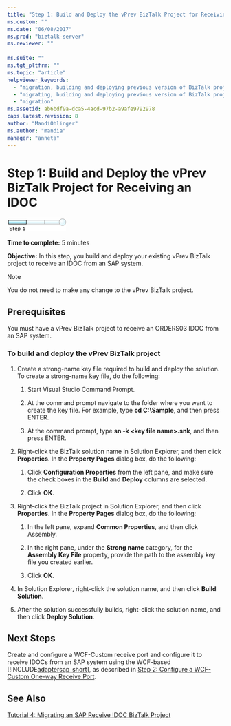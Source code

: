 ```yaml
---
title: "Step 1: Build and Deploy the vPrev BizTalk Project for Receiving an IDOC | Microsoft Docs"
ms.custom: ""
ms.date: "06/08/2017"
ms.prod: "biztalk-server"
ms.reviewer: ""

ms.suite: ""
ms.tgt_pltfrm: ""
ms.topic: "article"
helpviewer_keywords: 
  - "migration, building and deploying previous version of BizTalk project for receiving an IDOC"
  - "migrating, building and deploying previous version of BizTalk project for receiving an IDOC"
  - "migration"
ms.assetid: ab6bdf9a-dca5-4acd-97b2-a9afe9792978
caps.latest.revision: 8
author: "MandiOhlinger"
ms.author: "mandia"
manager: "anneta"
---
```

# Step 1: Build and Deploy the vPrev BizTalk Project for Receiving an IDOC
![Step 1 of 3](../../adapters-and-accelerators/adapter-oracle-database/media/step-1of3.gif "Step_1of3")  
  
 **Time to complete:** 5 minutes  
  
 **Objective:** In this step, you build and deploy your existing vPrev BizTalk project to receive an IDOC from an SAP system.  
  
> [!NOTE]
>  You do not need to make any change to the vPrev BizTalk project.  
  
## Prerequisites  
 You must have a vPrev BizTalk project to receive an ORDERS03 IDOC from an SAP system.  
  
### To build and deploy the vPrev BizTalk project  
  
1.  Create a strong-name key file required to build and deploy the solution. To create a strong-name key file, do the following:  
  
    1.  Start Visual Studio Command Prompt.  
  
    2.  At the command prompt navigate to the folder where you want to create the key file. For example, type **cd C:\Sample**, and then press ENTER.  
  
    3.  At the command prompt, type **sn -k \<key file name>.snk**, and then press ENTER.  
  
2.  Right-click the BizTalk solution name in Solution Explorer, and then click **Properties**. In the **Property Pages** dialog box, do the following:  
  
    1.  Click **Configuration Properties** from the left pane, and make sure the check boxes in the **Build** and **Deploy** columns are selected.  
  
    2.  Click **OK**.  
  
3.  Right-click the BizTalk project in Solution Explorer, and then click **Properties**. In the **Property Pages** dialog box, do the following:  
  
    1.  In the left pane, expand **Common Properties**, and then click Assembly.  
  
    2.  In the right pane, under the **Strong name** category, for the **Assembly Key File** property, provide the path to the assembly key file you created earlier.  
  
    3.  Click **OK**.  
  
4.  In Solution Explorer, right-click the solution name, and then click **Build Solution**.  
  
5.  After the solution successfully builds, right-click the solution name, and then click **Deploy Solution**.  
  
## Next Steps  
 Create and configure a WCF-Custom receive port and configure it to receive IDOCs from an SAP system using the WCF-based [!INCLUDE[adaptersap_short](../../includes/adaptersap-short-md.md)], as described in [Step 2: Configure a WCF-Custom One-way Receive Port](../../adapters-and-accelerators/adapter-sap/step-2-configure-a-wcf-custom-one-way-receive-port.md).  
  
## See Also  
 [Tutorial 4: Migrating an SAP Receive IDOC BizTalk Project](../../adapters-and-accelerators/adapter-sap/tutorial-4-migrating-an-sap-receive-idoc-biztalk-project.md)